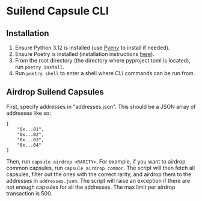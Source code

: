 # Suilend Capsule CLI

## Installation

1. Ensure Python 3.12 is installed (use [Pyenv](https://github.com/pyenv/pyenv) to install if needed).
2. Ensure Poetry is installed (installation instructions [here](https://python-poetry.org/docs/#installing-with-the-official-installer)).
3. From the root directory (the directory where pyproject.toml is located), run `poetry install`.
4. Run `poetry shell` to enter a shell where CLI commands can be run from.

## Airdrop Suilend Capsules

First, specify addresses in "addresses.json". This should be a JSON array of addresses like so:

```
[
    "0x...01",
    "0x...02",
    "0x...03",
    "0x...04"
]
```

Then, run `capsule airdrop <RARITY>`. For example, if you want to airdrop common capsules, run `capsule airdrop common`. The script will then fetch all capsules, filter out the ones with the correct rarity, and airdrop them to the addresses in `addresses.json`. The script will raise an exception if there are not enough capsules for all the addresses. The max limit per airdrop transaction is 500.